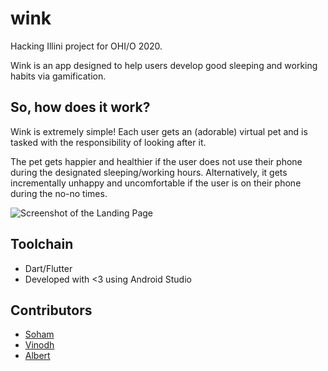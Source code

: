 # wink

Hacking Illini project for OHI/O 2020.

Wink is an app designed to help users develop good sleeping and working habits via gamification.

## So, how does it work?

Wink is extremely simple! Each user gets an (adorable) virtual pet and is tasked with the responsibility of looking after it.

The pet gets happier and healthier if the user does not use their phone during the designated sleeping/working hours.
Alternatively, it gets incrementally unhappy and uncomfortable if the user is on their phone during the no-no times.

![Screenshot of the Landing Page](https://cdn.discordapp.com/attachments/777061200349495336/777589502977114163/Screenshot_20201115-231240.jpg)

## Toolchain

- Dart/Flutter
- Developed with <3 using Android Studio

## Contributors

- [Soham](https://github.com/xuxey)
- [Vinodh](https://github.com/vinodhn)
- [Albert](https://github.com/az85252)

